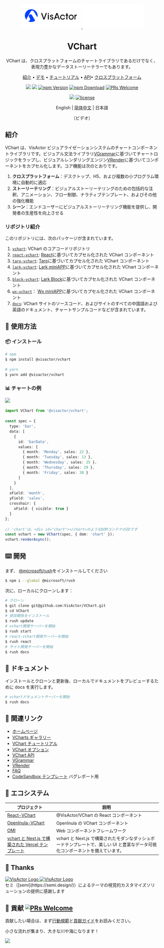 <div align="center">
  <a href="https://github.com/VisActor#gh-light-mode-only" target="_blank">
    <img alt="VisActor Logo" width="200" src="https://github.com/VisActor/.github/blob/main/profile/logo_500_200_light.svg"/>
  </a>
  <a href="https://github.com/VisActor#gh-dark-mode-only" target="_blank">
    <img alt="VisActor Logo" width="200" src="https://github.com/VisActor/.github/blob/main/profile/logo_500_200_dark.svg"/>
  </a>
</div>

<div align="center">
  <h1>VChart</h1>
</div>

<div align="center">

VChart は、クロスプラットフォームのチャートライブラリであるだけでなく、表現力豊かなデータストーリーテラーでもあります。

<p align="center">
  <a href="https://www.visactor.io/vchart">紹介</a> •
  <a href="https://www.visactor.io/vchart/example">デモ</a> •
  <a href="https://www.visactor.io/vchart/guide/tutorial_docs/VChart_Website_Guide">チュートリアル</a> •
  <a href="https://www.visactor.io/vchart/option/barChart">API</a>•
  <a href="https://www.visactor.io/vchart/guide/tutorial_docs/cross-terminal_and_developer_ecology/node">クロスプラットフォーム</a>
</p>

![](https://github.com/visactor/vchart/actions/workflows/bug-server.yml/badge.svg)
![](https://github.com/visactor/vchart/actions/workflows/unit-test.yml/badge.svg)
[![npm Version](https://img.shields.io/npm/v/@visactor/vchart.svg)](https://www.npmjs.com/package/@visactor/vchart)
[![npm Download](https://img.shields.io/npm/dm/@visactor/vchart.svg)](https://www.npmjs.com/package/@visactor/vchart)
[![PRs Welcome](https://img.shields.io/badge/PRs-welcome-brightgreen.svg)](https://github.com/VisActor/VChart/blob/main/CONTRIBUTING.md#your-first-pull-request)

![](https://img.shields.io/badge/language-TypeScript-red.svg) [![license](https://img.shields.io/badge/license-MIT-blue.svg)](https://github.com/visactor/vchart/blob/main/LICENSE)

</div>

<div align="center">

English | [简体中文](./README.zh-CN.md) | 日本語

</div>

<div align="center">

（ビデオ）

</div>

## 紹介

VChart は、VisActor ビジュアライゼーションシステムのチャートコンポーネントライブラリです。ビジュアル文法ライブラリ[VGrammar](https://github.com/VisActor/VGrammar)に基づいてチャートロジックをラップし、ビジュアルレンダリングエンジン[VRender](https://github.com/VisActor/VRender)に基づいてコンポーネントをカプセル化します。コア機能は次のとおりです。

1. **クロスプラットフォーム**：デスクトップ、H5、および複数の小プログラム環境に自動的に適応
2. **ストーリーテリング**：ビジュアルストーリーテリングのための包括的な注釈、アニメーション、フロー制御、ナラティブテンプレート、およびその他の強化機能
3. **シーン**：エンドユーザーにビジュアルストーリーテリング機能を提供し、開発者の生産性を向上させる

### リポジトリ紹介

このリポジトリには、次のパッケージが含まれています。

1. [`vchart`](./packages/vchart/): VChart のコアコードリポジトリ
2. [`react-vchart`](./packages/react-vchart/): [React](https://react.dev/)に基づいてカプセル化された VChart コンポーネント
3. [`taro-vchart`](./packages/taro-vchart/): [Taro](https://docs.taro.zone/docs/)に基づいてカプセル化された VChart コンポーネント
4. [`lark-vchart`](./packages/lark-vchart/): [Lark miniAPP](https://open.feishu.cn/document/client-docs/gadget/introduction/host-environment)に基づいてカプセル化された VChart コンポーネント
5. [`block-vchart`](./packages/block-vchart/): [Lark Block](https://open.feishu.cn/document/client-docs/block/block-introduction)に基づいてカプセル化された VChart コンポーネント
6. [`wx-vchart`](./packages/wx-vchart/)： [Wx miniAPP](https://developers.weixin.qq.com/miniprogram/dev/framework/)に基づいてカプセル化された VChart コンポーネント
7. [`docs`](./docs/): VChart サイトのソースコード、およびサイトのすべての中国語および英語のドキュメント、チャートサンプルコードなどが含まれています。

## 🔨 使用方法

### 📦 インストール

```bash
# npm
$ npm install @visactor/vchart

# yarn
$ yarn add @visactor/vchart
```

### 📊 チャートの例

<img src="https://user-images.githubusercontent.com/135952300/246996854-95cf0db3-42a2-41f9-8f15-8b7bbec1794c.png" style="width: 500px">

```typescript
import VChart from '@visactor/vchart';

const spec = {
  type: 'bar',
  data: [
    {
      id: 'barData',
      values: [
        { month: 'Monday', sales: 22 },
        { month: 'Tuesday', sales: 13 },
        { month: 'Wednesday', sales: 25 },
        { month: 'Thursday', sales: 29 },
        { month: 'Friday', sales: 38 }
      ]
    }
  ],
  xField: 'month',
  yField: 'sales',
  crosshair: {
    xField: { visible: true }
  }
};

// 'chart'は、<div id="chart"></chart>のようなDOMコンテナのIDです
const vchart = new VChart(spec, { dom: 'chart' });
vchart.renderAsync();
```

## ⌨️ 開発

まず、 [@microsoft/rush](https://rushjs.io/pages/intro/get_started/)をインストールしてください

```bash
$ npm i --global @microsoft/rush
```

次に、ローカルにクローンします：

```bash
# クローン
$ git clone git@github.com:VisActor/VChart.git
$ cd VChart
# 依存関係をインストール
$ rush update
# vchart開発サーバーを開始
$ rush start
# react-vchart開発サーバーを開始
$ rush react
# サイト開発サーバーを開始
$ rush docs
```

## 📖 ドキュメント

インストールとクローンと更新後、ローカルでドキュメントをプレビューするために docs を実行します。

```bash
# vchartドキュメントサーバーを開始
$ rush docs
```

## 🔗 関連リンク

- [ホームページ](https://www.visactor.io/vchart)
- [VCharts ギャラリー](https://www.visactor.io/vchart/example)
- [VChart チュートリアル](https://www.visactor.io/vchart/guide/tutorial_docs/VChart_Website_Guide)
- [VChart オプション](https://www.visactor.io/vchart/option/)
- [VChart API](https://www.visactor.io/vchart/api/API/vchart)
- [VGrammar](https://www.visactor.io/vgrammar)
- [VRender](https://www.visactor.io/vrender)
- [FAQ](https://www.visactor.io/vchart/guide/tutorial_docs/FAQ)
- [CodeSandbox テンプレート](https://codesandbox.io/s/the-template-of-visactor-vchart-vl84ww?file=/src/index.ts) バグレポート用

## 💫 エコシステム

| プロジェクト                                                                                                        | 説明                                                                                                                             |
| ------------------------------------------------------------------------------------------------------------------- | -------------------------------------------------------------------------------------------------------------------------------- |
| [React-VChart](https://github.com/VisActor/VChart/tree/develop/packages/react-vchart)                               | @VisActor/VChart の React コンポーネント                                                                                         |
| [OpenInula-VChart](https://www.visactor.io/vchart/example-openinula)                                                | OpenInula の VChart コンポーネント                                                                                               |
| [OMI](https://omi.cdn-go.cn/home/latest)                                                                            | Web コンポーネントフレームワーク                                                                                                 |
| [vchart と Next.js で構築された Vercel テンプレート](https://vercel.com/templates/next.js/visactor-nextjs-template) | vchart と Next.js で構築されたモダンなダッシュボードテンプレートで、美しい UI と豊富なデータ可視化コンポーネントを備えています。 |

## 💖 Thanks

<div>
  <a href="https://semi.design/#gh-dark-mode-only" target="_blank">
    <img alt="VisActor Logo" height="60" src="https://lf9-dp-fe-cms-tos.byteorg.com/obj/bit-cloud/visactor/semi-dark.svg"/>
  </a>
  <a href="https://semi.design/#gh-light-mode-only" target="_blank">
    <img alt="VisActor Logo" height="60" src="https://lf9-dp-fe-cms-tos.byteorg.com/obj/bit-cloud/visactor/semi.svg"/>
  </a>
</div>
セミ（[semi](https://semi.design/)）によるテーマの視覚的カスタマイズソリューションの提供に感謝します

## 🤝 貢献 [![PRs Welcome](https://img.shields.io/badge/PRs-welcome-brightgreen.svg)](https://github.com/VisActor/VChart/blob/main/CONTRIBUTING.md#your-first-pull-request)

貢献したい場合は、まず[行動規範](./CODE_OF_CONDUCT.md)と[貢献ガイド](./CONTRIBUTING.md)をお読みください。

小さな流れが集まり、大きな川や海になります！

<a href="https://github.com/visactor/vchart/graphs/contributors"><img src="https://contrib.rocks/image?repo=visactor/vchart" /></a>
